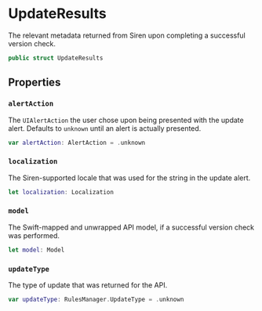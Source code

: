 # UpdateResults

The relevant metadata returned from Siren upon completing a successful version check.

``` swift
public struct UpdateResults
```

## Properties

### `alertAction`

The `UIAlertAction` the user chose upon being presented with the update alert.
Defaults to `unknown` until an alert is actually presented.

``` swift
var alertAction: AlertAction = .unknown
```

### `localization`

The Siren-supported locale that was used for the string in the update alert.

``` swift
let localization: Localization
```

### `model`

The Swift-mapped and unwrapped API model, if a successful version check was performed.

``` swift
let model: Model
```

### `updateType`

The type of update that was returned for the API.

``` swift
var updateType: RulesManager.UpdateType = .unknown
```
